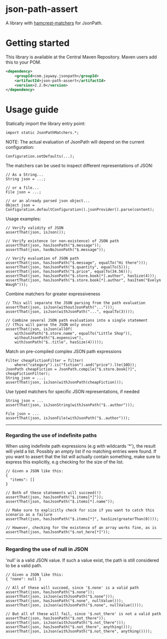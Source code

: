 json-path-assert
================

A library with [hamcrest-matchers](http://hamcrest.org/JavaHamcrest/) for JsonPath.

# Getting started

This library is available at the Central Maven Repository. Maven users add this to your POM.

```xml
<dependency>
    <groupId>com.jayway.jsonpath</groupId>
    <artifactId>json-path-assert</artifactId>
    <version>2.2.0</version>
</dependency>
```

# Usage guide

Statically import the library entry point:

    import static JsonPathMatchers.*;

NOTE: The actual evaluation of JsonPath will depend on the current configuration:

    Configuration.setDefaults(...);

The matchers can be used to inspect different representations of JSON:

    // As a String...
    String json = ...;
    
    // or a file...
    File json = ...;
    
    // or an already parsed json object...
    Object json = Configuration.defaultConfiguration().jsonProvider().parse(content);
    
Usage examples:
    
    // Verify validity of JSON
    assertThat(json, isJson());

    // Verify existence (or non-existence) of JSON path
    assertThat(json, hasJsonPath("$.message"));
    assertThat(json, hasNoJsonPath("$.message"));

    // Verify evaluation of JSON path
    assertThat(json, hasJsonPath("$.message", equalTo("Hi there")));
    assertThat(json, hasJsonPath("$.quantity", equalTo(5)));
    assertThat(json, hasJsonPath("$.price", equalTo(34.56)));
    assertThat(json, hasJsonPath("$.store.book[*].author", hasSize(4)));
    assertThat(json, hasJsonPath("$.store.book[*].author", hasItem("Evelyn Waugh")));

Combine matchers for greater expressiveness
    
    // This will separate the JSON parsing from the path evaluation
    assertThat(json, isJson(withoutJsonPath("...")));
    assertThat(json, isJson(withJsonPath("...", equalTo(3))));    
    
    // Combine several JSON path evaluations into a single statement
    // (This will parse the JSON only once)
    assertThat(json, isJson(allOf(
        withJsonPath("$.store.name", equalTo("Little Shop")),
        withoutJsonPath("$.expensive"),
        withJsonPath("$..title", hasSize(4)))));

Match on pre-compiled complex JSON path expressions

    Filter cheapFictionFilter = filter(
        where("category").is("fiction").and("price").lte(10D));
    JsonPath cheapFiction = JsonPath.compile("$.store.book[?]", cheapFictionFilter);
    String json = ...;
    assertThat(json, isJson(withJsonPath(cheapFiction)));
        
Use typed matchers for specific JSON representations, if needed

    String json = ...
    assertThat(json, isJsonString(withJsonPath("$..author")));

    File json = ...
    assertThat(json, isJsonFile(withJsonPath("$..author")));

---

### Regarding the use of indefinite paths

When using indefinite path expressions (e.g with wildcards '*'), the result will yield a list. Possibly an _empty_ list if no matching entries were found. If you want to assert that the list will actually contain something, make sure to express this explicitly, e.g checking for the size of the list.

    // Given a JSON like this:
    {
      "items": []
    }

    // Both of these statements will succeed(!)
    assertThat(json, hasJsonPath("$.items[*]"));
    assertThat(json, hasJsonPath("$.items[*].name"));
    
    // Make sure to explicitly check for size if you want to catch this scenario as a failure
    assertThat(json, hasJsonPath("$.items[*]", hasSize(greaterThan(0))));
    
    // However, checking for the existence of an array works fine, as is
    assertThat(json, hasJsonPath("$.not_here[*]"));

---

### Regarding the use of null in JSON

'null' is a valid JSON value. If such a value exist, the path is still considered to be a valid path.

    // Given a JSON like this:
    { "none": null }
    
    // All of these will succeed, since '$.none' is a valid path
    assertThat(json, hasJsonPath("$.none"));
    assertThat(json, isJson(withJsonPath("$.none")));
    assertThat(json, hasJsonPath("$.none", nullValue()));
    assertThat(json, isJson(withJsonPath("$.none", nullValue())));
    
    // But all of these will fail, since '$.not_there' is not a valid path
    assertThat(json, hasJsonPath("$.not_there"));
    assertThat(json, isJson(withJsonPath("$.not_there")));
    assertThat(json, hasJsonPath("$.not_there", anything()));
    assertThat(json, isJson(withJsonPath("$.not_there", anything())));

